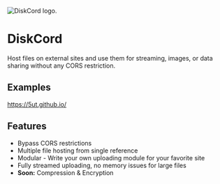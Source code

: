 ![DiskCord logo.](https://cdn.discordapp.com/attachments/818649056875380736/819967196632580156/hard-drive-disk-icon.png "DiskCord logo.")
# DiskCord
 Host files on external sites and use them for streaming, images, or data sharing without any CORS restriction.
 
## Examples
 https://5ut.github.io/

## Features

 * Bypass CORS restrictions
 * Multiple file hosting from single reference
 * Modular - Write your own uploading module for your favorite site
 * Fully streamed uploading, no memory issues for large files
 * **Soon:** Compression & Encryption